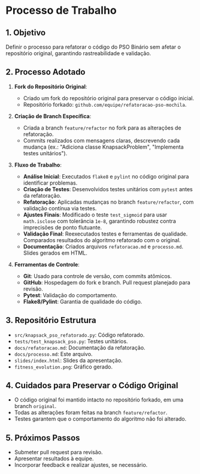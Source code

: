 # Processo de Trabalho

## 1. Objetivo
Definir o processo para refatorar o código do PSO Binário sem afetar o repositório original, garantindo rastreabilidade e validação.

## 2. Processo Adotado
1. **Fork do Repositório Original**:
   - Criado um fork do repositório original para preservar o código inicial.
   - Repositório forkado: `github.com/equipe/refatoracao-pso-mochila`.

2. **Criação de Branch Específica**:
   - Criada a branch `feature/refactor` no fork para as alterações de refatoração.
   - Commits realizados com mensagens claras, descrevendo cada mudança (ex.: "Adiciona classe KnapsackProblem", "Implementa testes unitários").

3. **Fluxo de Trabalho**:
   - **Análise Inicial**: Executados `flake8` e `pylint` no código original para identificar problemas.
   - **Criação de Testes**: Desenvolvidos testes unitários com `pytest` antes da refatoração.
   - **Refatoração**: Aplicadas mudanças no branch `feature/refactor`, com validação contínua via testes.
   - **Ajustes Finais**: Modificado o teste `test_sigmoid` para usar `math.isclose` com tolerância `1e-8`, garantindo robustez contra imprecisões de ponto flutuante.
   - **Validação Final**: Reexecutados testes e ferramentas de qualidade. Comparados resultados do algoritmo refatorado com o original.
   - **Documentação**: Criados arquivos `refatoracao.md` e `processo.md`. Slides gerados em HTML.

4. **Ferramentas de Controle**:
   - **Git**: Usado para controle de versão, com commits atômicos.
   - **GitHub**: Hospedagem do fork e branch. Pull request planejado para revisão.
   - **Pytest**: Validação do comportamento.
   - **Flake8/Pylint**: Garantia de qualidade do código.

## 3. Repositório Estrutura
- `src/knapsack_pso_refatorado.py`: Código refatorado.
- `tests/test_knapsack_pso.py`: Testes unitários.
- `docs/refatoracao.md`: Documentação da refatoração.
- `docs/processo.md`: Este arquivo.
- `slides/index.html`: Slides da apresentação.
- `fitness_evolution.png`: Gráfico gerado.

## 4. Cuidados para Preservar o Código Original
- O código original foi mantido intacto no repositório forkado, em uma branch `original`.
- Todas as alterações foram feitas na branch `feature/refactor`.
- Testes garantem que o comportamento do algoritmo não foi alterado.

## 5. Próximos Passos
- Submeter pull request para revisão.
- Apresentar resultados à equipe.
- Incorporar feedback e realizar ajustes, se necessário.